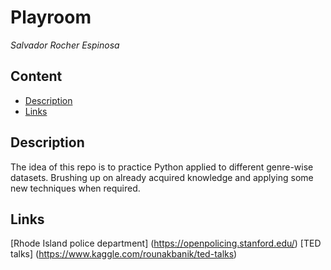 
# Playroom
*Salvador Rocher Espinosa*

## Content
- [Description](#description)
- [Links](#links)

<a name="description"></a>

## Description
The idea of this repo is to practice Python applied to different genre-wise datasets. Brushing up on already acquired knowledge and applying some new techniques when required.


<a name="links"></a>

## Links

[Rhode Island police department] (https://openpolicing.stanford.edu/)
[TED talks] (https://www.kaggle.com/rounakbanik/ted-talks)


